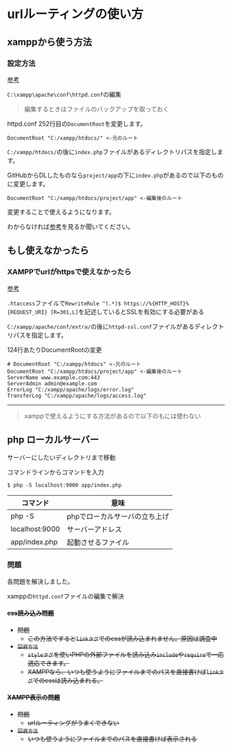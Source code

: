 # urlルーティングの使い方

## xamppから使う方法

### 設定方法

[参考][link]

`C:\xampp\apache\conf\httpd.conf`の編集
> 編集するときはファイルのバックアップを取っておく


httpd.conf 252行目の`DocumentRoot`を変更します。
```
DocumentRoot "C:/xampp/htdocs/" <-元のルート
```

`C:/xampp/htdocs/`の後に`index.php`ファイルがあるディレクトリパスを指定します。


GitHubからDLしたものなら`project/app`の下に`index.php`があるので以下のものに変更します。

```
DocumentRoot "C:/xampp/htdocs/project/app" <-編集後のルート
```

変更することで使えるようになります。

わからなければ[参考][link]を見るか聞いてください。


## もし使えなかったら

### XAMPPでurlがhttpsで使えなかったら

[参考][link2]

`.htaccess`ファイルで`RewriteRule ^(.*)$ https://%{HTTP_HOST}%{REQUEST_URI} [R=301,L]`を記述しているとSSLを有効にする必要がある

`C:/xampp/apache/conf/extra/`の後に`httpd-ssl.conf`ファイルがあるディレクトリパスを指定します。

124行あたりDocumentRootの変更

```
# DocumentRoot "C:/xampp/htdocs" <-元のルート
DocumentRoot "C:/xampp/htdocs/project/app" <-編集後のルート
ServerName www.example.com:443
ServerAdmin admin@example.com
ErrorLog "C:/xampp/apache/logs/error.log"
TransferLog "C:/xampp/apache/logs/access.log"
```

---

> xamppで使えるようにする方法があるので以下のもには使わない

## php ローカルサーバー

サーバーにしたいディレクトリまで移動

コマンドラインからコマンドを入力

```
$ php -S localhost:9000 app/index.php
```

|コマンド|意味|
|--|--|
|php -S|phpでローカルサーバの立ち上げ|
|localhost:9000|サーバーアドレス|
|app/index.php|起動させるファイル|



### 問題

各問題を解決しました。

xamppの`httpd.conf`ファイルの編集で解決

#### ~~css読み込み問題~~

* ~~問題~~
    * ~~この方法ですると`linkタグ`でのcssが読み込まれません。原因は調査中~~
* ~~`回避方法`~~
    * ~~`styleタグ`を使いPHPの外部ファイルを読み込み`include`や`require`で一応適応できます。~~
    *  ~~XAMPPなら、いつも使うようにファイルまでのパスを直接書けば`linkタグ`でのcssは読み込まれる。~~

#### ~~XAMPP表示の問題~~

* ~~問題~~
    * ~~urlルーティングがうまくできない~~
* ~~`回避方法`~~
    * ~~いつも使うようにファイルまでのパスを直接書けば表示される~~



[link]:https://smartlife-weblog.com/programing/xampp-document-root-change.html#:~:text=%E4%BF%9D%E5%AD%98%E3%81%97%E3%81%BE%E3%81%99%E3%80%82-,hosts%E3%82%92%E7%B7%A8%E9%9B%86%E3%81%99%E3%82%8B%EF%BC%88windows%E5%86%85%E3%81%AE%E3%83%95%E3%82%A1%E3%82%A4%E3%83%AB%EF%BC%89,WordPress%E3%81%AE%E3%83%88%E3%83%83%E3%83%97%E3%83%9A%E3%83%BC%E3%82%B8%E3%81%8C%E8%A1%A8%E7%A4%BA%E3%81%95%E3%81%A6%E3%81%84%E3%82%8C%E3%81%B0%E5%AE%8C%E4%BA%86%E3%81%A7%E3%81%99%E3%80%82,-%E3%83%89%E3%82%AD%E3%83%A5%E3%83%A1%E3%83%B3%E3%83%88%E3%83%AB%E3%83%BC%E3%83%88%E4%BB%A5%E5%A4%96

[link2]:https://qiita.com/sutara79/items/21a068494bc3a08a4803